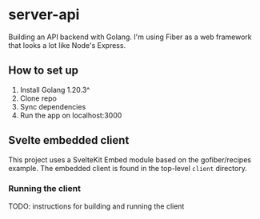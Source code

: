 # server-api

Building an API backend with Golang. I'm using Fiber as a web framework that looks a lot like Node's Express.

## How to set up
1. Install Golang 1.20.3^
2. Clone repo
3. Sync dependencies
4. Run the app on localhost:3000

## Svelte embedded client

This project uses a SvelteKit Embed module based on the gofiber/recipes example. The embedded client is found in the top-level `client` directory.

### Running the client
TODO: instructions for building and running the client